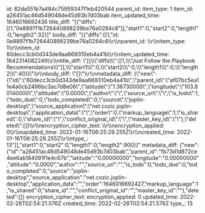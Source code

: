 id: 82da551b7a484c75959347f1eb420544
parent_id: 
item_type: 1
item_id: a26451ac46d549048de45d93b7d03bab
item_updated_time: 1646016692436
title_diff: "[{\"diffs\":[[1,\"0e8897f1b726440898239be76a0284c8\"]],\"start1\":0,\"start2\":0,\"length1\":0,\"length2\":32}]"
body_diff: "[{\"diffs\":[[1,\"id: 0e8897f1b726440898239be76a0284c8\\\r\\\nparent_id: \\\r\\\nitem_type: 1\\\r\\\nitem_id: 60decc3cb0d343de9aa669310eb4a41b\\\r\\\nitem_updated_time: 1642314082249\\\r\\\ntitle_diff: \\\"[{\\\\\\\"diffs\\\\\\\":[[1,\\\\\\\"Just Follow the Playbook Recommendations\\\\\\\"]],\\\\\\\"start1\\\\\\\":0,\\\\\\\"start2\\\\\\\":0,\\\\\\\"length1\\\\\\\":0,\\\\\\\"length2\\\\\\\":40}]\\\"\\\r\\\nbody_diff: \\\"[]\\\"\\\r\\\nmetadata_diff: {\\\"new\\\":{\\\"id\\\":\\\"60decc3cb0d343de9aa669310eb4a41b\\\",\\\"parent_id\\\":\\\"af07bc5ea11e4a0cb2496bc3ac7d8e06\\\",\\\"latitude\\\":\\\"1.36730000\\\",\\\"longitude\\\":\\\"103.80140000\\\",\\\"altitude\\\":\\\"0.0000\\\",\\\"author\\\":\\\"\\\",\\\"source_url\\\":\\\"\\\",\\\"is_todo\\\":1,\\\"todo_due\\\":0,\\\"todo_completed\\\":0,\\\"source\\\":\\\"joplin-desktop\\\",\\\"source_application\\\":\\\"net.cozic.joplin-desktop\\\",\\\"application_data\\\":\\\"\\\",\\\"order\\\":0,\\\"markup_language\\\":1,\\\"is_shared\\\":0,\\\"share_id\\\":\\\"\\\",\\\"conflict_original_id\\\":\\\"\\\",\\\"master_key_id\\\":\\\"\\\"},\\\"deleted\\\":[]}\\\r\\\nencryption_cipher_text: \\\r\\\nencryption_applied: 0\\\r\\\nupdated_time: 2022-01-16T06:25:29.255Z\\\r\\\ncreated_time: 2022-01-16T06:25:29.255Z\\\r\\\ntype_: 13\"]],\"start1\":0,\"start2\":0,\"length1\":0,\"length2\":900}]"
metadata_diff: {"new":{"id":"a26451ac46d549048de45d93b7d03bab","parent_id":"fb73d1d872ce4ee6ab184091f1e4c67b","latitude":"0.00000000","longitude":"0.00000000","altitude":"0.0000","author":"","source_url":"","is_todo":0,"todo_due":0,"todo_completed":0,"source":"joplin-desktop","source_application":"net.cozic.joplin-desktop","application_data":"","order":1646016692427,"markup_language":1,"is_shared":0,"share_id":"","conflict_original_id":"","master_key_id":""},"deleted":[]}
encryption_cipher_text: 
encryption_applied: 0
updated_time: 2022-02-28T02:54:21.576Z
created_time: 2022-02-28T02:54:21.576Z
type_: 13